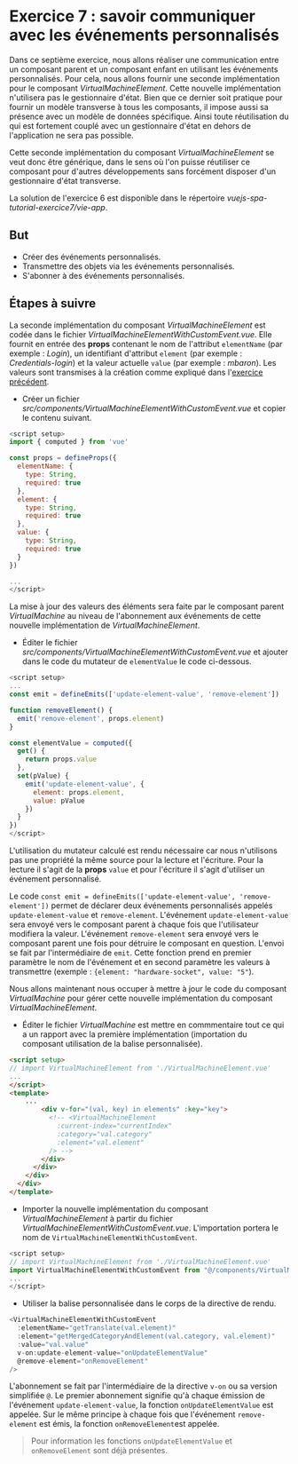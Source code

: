 # Exercice 7 : savoir communiquer avec les événements personnalisés 

Dans ce septième exercice, nous allons réaliser une communication entre un composant parent et un composant enfant en utilisant les événements personnalisés. Pour cela, nous allons fournir une seconde implémentation pour le composant *VirtualMachineElement*. Cette nouvelle implémentation n'utilisera pas le gestionnaire d'état. Bien que ce dernier soit pratique pour fournir un modèle transverse à tous les composants, il impose aussi sa présence avec un modèle de données spécifique. Ainsi toute réutilisation du qui est fortement couplé avec un gestionnaire d'état en dehors de l'application ne sera pas possible.

Cette seconde implémentation du composant *VirtualMachineElement* se veut donc être générique, dans le sens où l'on puisse réutiliser ce composant pour d'autres développements sans forcément disposer d'un gestionnaire d'état transverse.

La solution de l'exercice 6 est disponible dans le répertoire _vuejs-spa-tutorial-exercice7/vie-app_.

## But

* Créer des événements personnalisés.
* Transmettre des objets via les événements personnalisés.
* S'abonner à des événements personnalisés.

## Étapes à suivre

La seconde implémentation du composant *VirtualMachineElement* est codée dans le fichier _VirtualMachineElementWithCustomEvent.vue_. Elle fournit en entrée des **props** contenant le nom de l'attribut `elementName` (par exemple : _Login_), un identifiant d'attribut `element` (par exemple : _Credentials-login_) et la valeur actuelle `value` (par exemple : _mbaron_). Les valeurs sont transmises à la création comme expliqué dans l'[exercice précédent](../vuejs-spa-tutorial-exercice6/README.md). 

* Créer un fichier _src/components/VirtualMachineElementWithCustomEvent.vue_ et copier le contenu suivant.

```javascript
<script setup>
import { computed } from 'vue'

const props = defineProps({
  elementName: {
    type: String,
    required: true
  },
  element: {
    type: String,
    required: true
  },
  value: {
    type: String,
    required: true
  }
})

...
</script>
```

La mise à jour des valeurs des éléments sera faite par le composant parent *VirtualMachine* au niveau de l'abonnement aux événements de cette nouvelle implémentation de *VirtualMachineElement*.

* Éditer le fichier _src/components/VirtualMachineElementWithCustomEvent.vue_ et ajouter dans le code du mutateur de `elementValue` le code ci-dessous.

```javascript
<script setup>
...
const emit = defineEmits(['update-element-value', 'remove-element'])

function removeElement() {
  emit('remove-element', props.element)
}

const elementValue = computed({
  get() {
    return props.value
  },
  set(pValue) {
    emit('update-element-value', {
      element: props.element,
      value: pValue
    })
  }
})
</script>
```

L'utilisation du mutateur calculé est rendu nécessaire car nous n'utilisons pas une propriété la même source pour la lecture et l'écriture. Pour la lecture il s'agit de la **props** `value` et pour l'écriture il s'agit d'utiliser un événement personnalisé.

Le code `const emit = defineEmits(['update-element-value', 'remove-element'])` permet de déclarer deux événements personnalisés appelés `update-element-value` et `remove-element`. L'événement `update-element-value` sera envoyé vers le composant parent à chaque fois que l'utilisateur modifiera la valeur. L'événement `remove-element` sera envoyé vers le composant parent une fois pour détruire le composant en question. L'envoi se fait par l'intermédiaire de `emit`. Cette fonction prend en premier paramètre le nom de l'événement et en second paramètre les valeurs à transmettre (exemple : `{element: "hardware-socket", value: "5"`). 

Nous allons maintenant nous occuper à mettre à jour le code du composant *VirtualMachine* pour gérer cette nouvelle implémentation du composant *VirtualMachineElement*.

* Éditer le fichier *VirtualMachine* est mettre en commmentaire tout ce qui a un rapport avec la première implémentation (importation du composant utilisation de la balise personnalisée).

```html
<script setup>
// import VirtualMachineElement from './VirtualMachineElement.vue'
...
</script>
<template>
    ...
        <div v-for="(val, key) in elements" :key="key">
          <!-- <VirtualMachineElement
            :current-index="currentIndex"
            :category="val.category"
            :element="val.element"
          /> -->
        </div>
      </div>
    </div>
  </div>
</template>
```

* Importer la nouvelle implémentation du composant *VirtualMachineElement* à partir du fichier _VirtualMachineElementWithCustomEvent.vue_. L'importation portera le nom de `VirtualMachineElementWithCustomEvent`.

```javascript
<script setup>
// import VirtualMachineElement from './VirtualMachineElement.vue'
import VirtualMachineElementWithCustomEvent from "@/components/VirtualMachineElementWithCustomEvent.vue";
...
</script>
```

* Utiliser la balise personnalisée dans le corps de la directive de rendu.

```javascript
<VirtualMachineElementWithCustomEvent
  :elementName="getTranslate(val.element)"
  :element="getMergedCategoryAndElement(val.category, val.element)"
  :value="val.value"
  v-on:update-element-value="onUpdateElementValue"
  @remove-element="onRemoveElement"
/>
```

L'abonnement se fait par l'intermédiaire de la directive `v-on` ou sa version simplifiée `@`. Le premier abonnement signifie qu'à chaque émission de l'événement `update-element-value`, la fonction `onUpdateElementValue` est appelée. Sur le même principe à chaque fois que l'événement `remove-element` est émis, la fonction `onRemoveElement`est appelée.

> Pour information les fonctions `onUpdateElementValue` et `onRemoveElement` sont déjà présentes.
